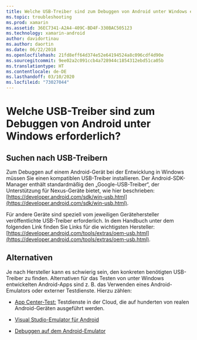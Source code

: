 ```yaml
---
title: Welche USB-Treiber sind zum Debuggen von Android unter Windows erforderlich?
ms.topic: troubleshooting
ms.prod: xamarin
ms.assetid: 36EC7341-A2A4-409C-BD4F-330BAC505123
ms.technology: xamarin-android
author: davidortinau
ms.author: daortin
ms.date: 06/22/2018
ms.openlocfilehash: 21fd8eff64d374e52e64194524a8c096cdf4d90e
ms.sourcegitcommit: 9ee02a2c091ccb4a728944c1854312ebd51ca05b
ms.translationtype: HT
ms.contentlocale: de-DE
ms.lasthandoff: 03/10/2020
ms.locfileid: "73027044"
---
```

# <a name="what-usb-drivers-do-i-need-to-debug-android-on-windows"></a>Welche USB-Treiber sind zum Debuggen von Android unter Windows erforderlich?

## <a name="finding-usb-drivers"></a>Suchen nach USB-Treibern

Zum Debuggen auf einem Android-Gerät bei der Entwicklung in Windows müssen Sie einen kompatiblen USB-Treiber installieren. Der Android-SDK-Manager enthält standardmäßig den „Google-USB-Treiber“, der Unterstützung für Nexus-Geräte bietet, wie hier beschrieben: [https://developer.android.com/sdk/win-usb.html](https://developer.android.com/sdk/win-usb.html).

Für andere Geräte sind speziell vom jeweiligen Gerätehersteller veröffentlichte USB-Treiber erforderlich. In dem Handbuch unter dem folgenden Link finden Sie Links für die wichtigsten Hersteller: [https://developer.android.com/tools/extras/oem-usb.html](https://developer.android.com/tools/extras/oem-usb.html).

## <a name="alternatives"></a>Alternativen

Je nach Hersteller kann es schwierig sein, den konkreten benötigten USB-Treiber zu finden. Alternativen für das Testen von unter Windows entwickelten Android-Apps sind z. B. das Verwenden eines Android-Emulators oder externer Testdienste. Hierzu zählen:

- [App Center-Test:](https://docs.microsoft.com/appcenter/test-cloud/) Testdienste in der Cloud, die auf hunderten von realen Android-Geräten ausgeführt werden.

- [Visual Studio-Emulator für Android](https://visualstudio.microsoft.com/vs/msft-android-emulator/)

- [Debuggen auf dem Android-Emulator](~/android/deploy-test/debugging/debug-on-emulator.md)
